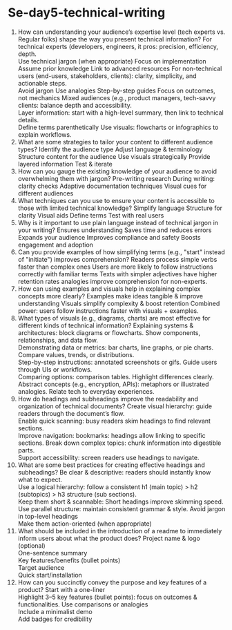 # Se-day5-technical-writing

1.	How can understanding your audience’s expertise level (tech experts vs. Regular folks) shape the way you present technical information?
For technical experts (developers, engineers, it pros: precision, efficiency, depth.  
Use technical jargon (when appropriate)
Focus on implementation
Assume prior knowledge
Link to advanced resources
For non-technical users (end-users, stakeholders, clients): clarity, simplicity, and actionable steps.  
Avoid jargon
Use analogies
Step-by-step guides
Focus on outcomes, not mechanics
Mixed audiences (e.g., product managers, tech-savvy clients: balance depth and accessibility.  
Layer information: start with a high-level summary, then link to technical details.  
Define terms parenthetically 
Use visuals: flowcharts or infographics to explain workflows.  
2.	What are some strategies to tailor your content to different audience types?
Identify the audience type 
Adjust language & terminology
Structure content for the audience
Use visuals strategically
Provide layered information
Test & iterate
3.	How can you gauge the existing knowledge of your audience to avoid overwhelming them with jargon?
Pre-writing research
During writing: clarity checks
Adaptive documentation techniques
Visual cues for different audiences
4.	What techniques can you use to ensure your content is accessible to those with limited technical knowledge?
Simplify language
Structure for clarity
Visual aids
Define terms
Test with real users
5.	Why is it important to use plain language instead of technical jargon in your writing?
Ensures understanding
Saves time and reduces errors
Expands your audience
Improves compliance and safety
Boosts engagement and adoption
6.	Can you provide examples of how simplifying terms (e.g., "start" instead of "initiate") improves comprehension?
Readers process simple verbs faster than complex ones 
Users are more likely to follow instructions correctly with familiar terms 
Texts with simpler adjectives have higher retention rates
 analogies improve comprehension for non-experts.
7.	How can using examples and visuals help in explaining complex concepts more clearly?
Examples make ideas tangible & improve understanding 
Visuals simplify complexity & boost retention 
Combined power: users follow instructions faster with visuals + examples.
8.	What types of visuals (e.g., diagrams, charts) are most effective for different kinds of technical information?
Explaining systems & architectures: block diagrams or flowcharts. Show components, relationships, and data flow.  
Demonstrating data or metrics: bar charts, line graphs, or pie charts. Compare values, trends, or distributions.  
Step-by-step instructions: annotated screenshots or gifs. Guide users through UIs or workflows.  
Comparing options: comparison tables. Highlight differences clearly.  
Abstract concepts (e.g., encryption, APIs): metaphors or illustrated analogies. Relate tech to everyday experiences.  
9.	How do headings and subheadings improve the readability and organization of technical documents?
Create visual hierarchy: guide readers through the document’s flow.  
Enable quick scanning: busy readers skim headings to find relevant sections.  
Improve navigation: bookmarks: headings allow linking to specific sections.
Break down complex topics: chunk information into digestible parts.  
Support accessibility: screen readers use headings to navigate.  
10.	What are some best practices for creating effective headings and subheadings?
Be clear & descriptive: readers should instantly know what to expect.  
Use a logical hierarchy: follow a consistent h1 (main topic) > h2 (subtopics) > h3 structure (sub sections).  
Keep them short & scannable: Short headings improve skimming speed.  
Use parallel structure: maintain consistent grammar & style.
Avoid jargon in top-level headings  
Make them action-oriented (when appropriate)  
11.	What should be included in the introduction of a readme to immediately inform users about what the product does?
Project name & logo (optional)  
One-sentence summary  
Key features/benefits (bullet points)  
Target audience  
Quick start/installation  
12.	How can you succinctly convey the purpose and key features of a product?
Start with a one-liner  
Highlight 3–5 key features (bullet points): focus on outcomes & functionalities.
Use comparisons or analogies  
Include a minimalist demo  
Add badges for credibility

